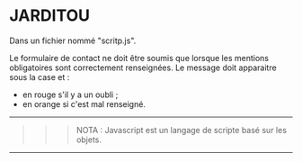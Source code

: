 # **JARDITOU**

Dans un fichier nommé "scritp.js".

Le formulaire de contact ne doit être soumis que lorsque les mentions obligatoires sont correctement renseignées.
Le message doit apparaitre sous la case et :
- en rouge s'il y a un oubli ;
- en orange si c'est mal renseigné.

___
>>> NOTA :
    Javascript est un langage de scripte basé sur les objets.
___